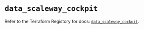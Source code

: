 # `data_scaleway_cockpit`

Refer to the Terraform Registory for docs: [`data_scaleway_cockpit`](https://registry.terraform.io/providers/scaleway/scaleway/2.28.0/docs/data-sources/cockpit).
